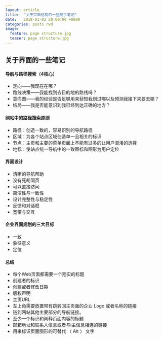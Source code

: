 ```yaml
---  
layout: article  
title:  "关于页面结构的一些随手笔记"  
date:   2018-01-03 20:00:00 +0800  
categories: posts rwd
image:
  feature: page structure.jpg
  teaser: page structure.jpg
---  
```


## 关于界面的一些笔记
#### 导航与路径搜索（4核心）
- 定向——我现在在哪？
- 路线决策——我能找到去目的地的路线吗？
- 意向图——我的经验是否足够用来获知我到过哪以及预测我接下来要去哪？
- 结局——我是否能意识到我已经到达正确的地方？
#### 网站中的路径搜索原则
- 路径：创造一致的，容易识别的导航路径
- 区域：为各个站点区域创造单一且相关的标识
- 节点：主页和主要的菜单页面上不能有过多的让用户混淆的选择
- 地标：使站点统一导航中的一致图标和图形为用户定位
#### 界面设计
- 清晰的导航帮助
- 没有死胡同页
- 可以直接访问
- 简洁性与一致性
- 设计完整性与稳定性
- 反馈和对话框
- 宽带与交互
#### 企业界面规划的三大目标
- 一致
- 象征意义
- 定位
#### 总结
- 每个Web页面都需要一个翔实的标题
- 创建者的标识
- 创建或者修改日期
- 版权声明
- 主页URL
- 左上角需要放置带有跳转回主页面的企业 Logo 或者名称的链接
- 链到网站其他主要部分的导航链接。
- 至少一个标识和阐释页面内容的标题
- 邮箱地址和联系人信息或者与i主信息相连的链接
- 用来标识页面图形的可替代 （ Alt 〉 文字 